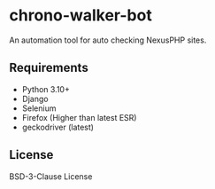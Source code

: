 # chrono-walker-bot
An automation tool for auto checking NexusPHP sites.

## Requirements
- Python 3.10+
- Django
- Selenium
- Firefox (Higher than latest ESR)
- geckodriver (latest)

## License
BSD-3-Clause License
